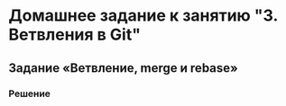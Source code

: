 # Домашнее задание к занятию "3. Ветвления в Git"

## Задание «Ветвление, merge и rebase»
### Решение
